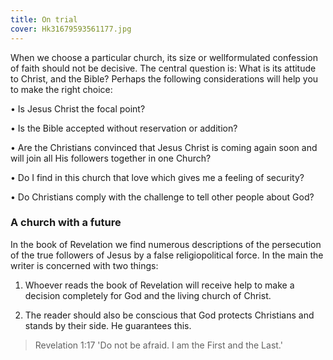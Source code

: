 ```yaml
---
title: On trial
cover: Hk31679593561177.jpg
---
```


When we choose a particular church, its size or well­formulated confession of faith should not be decisive. The central question is: What is its attitude to Christ, and the Bible? Perhaps the following considerations will help you to make the right choice:

• Is Jesus Christ the focal point?

• Is the Bible accepted without reservation or addition?

• Are the Christians convinced that Jesus Christ is coming again soon and will join all His followers together in one Church?

• Do I find in this church that love which gives me a feeling of security?

• Do Christians comply with the challenge to tell other people about God?

### A church with a future

In the book of Revelation we find numerous descriptions of the persecution of the true followers of Jesus by a false religio­political force. In the main the writer is concerned with two things:

1. Whoever reads the book of Revelation will receive help to make a decision completely for God and the living church of Christ.

2. The reader should also be conscious that God protects Christians and stands by their side. He guarantees this.

> <callout>Revelation 1:17</callout>
> 'Do not be afraid. I am the First and the Last.'